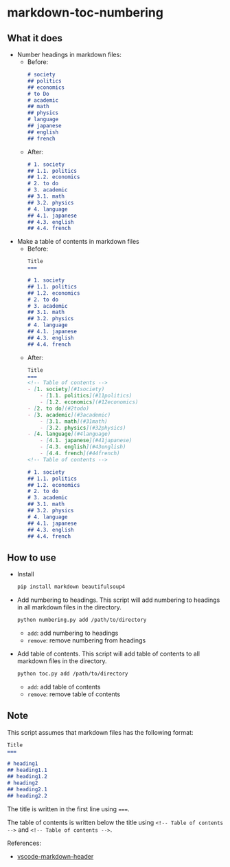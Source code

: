 # markdown-toc-numbering

## What it does
- Number headings in markdown files:
    - Before:
        ```markdown
        # society
        ## politics
        ## economics
        # to Do
        # academic
        ## math
        ## physics
        # language
        ## japanese
        ## english
        ## french
        ```
    - After:
        ```markdown
        # 1. society
        ## 1.1. politics
        ## 1.2. economics
        # 2. to do
        # 3. academic
        ## 3.1. math
        ## 3.2. physics
        # 4. language
        ## 4.1. japanese
        ## 4.3. english
        ## 4.4. french
        ```
- Make a table of contents in markdown files
    - Before:
        ```markdown
        Title
        ===

        # 1. society
        ## 1.1. politics
        ## 1.2. economics
        # 2. to do
        # 3. academic
        ## 3.1. math
        ## 3.2. physics
        # 4. language
        ## 4.1. japanese
        ## 4.3. english
        ## 4.4. french
        ```
    - After:
        ```markdown
        Title
        ===
        <!-- Table of contents -->
        - [1. society](#1society)
            - [1.1. politics](#11politics)
            - [1.2. economics](#12economics)
        - [2. to do](#2todo)
        - [3. academic](#3academic)
            - [3.1. math](#31math)
            - [3.2. physics](#32physics)
        - [4. language](#4language)
            - [4.1. japanese](#41japanese)
            - [4.3. english](#43english)
            - [4.4. french](#44french)
        <!-- Table of contents -->

        # 1. society
        ## 1.1. politics
        ## 1.2. economics
        # 2. to do
        # 3. academic
        ## 3.1. math
        ## 3.2. physics
        # 4. language
        ## 4.1. japanese
        ## 4.3. english
        ## 4.4. french
        ```

## How to use
- Install
    ```bash
    pip install markdown beautifulsoup4
    ```
- Add numbering to headings. This script will add numbering to headings in all markdown files in the directory.
    ```bash
    python numbering.py add /path/to/directory
    ```
    - `add`: add numbering to headings
    - `remove`: remove numbering from headings

- Add table of contents. This script will add table of contents to all markdown files in the directory.
    ```bash
    python toc.py add /path/to/directory
    ```
    - `add`: add table of contents
    - `remove`: remove table of contents

## Note
This script assumes that markdown files has the following format:
```markdown
Title
===

# heading1
## heading1.1
## heading1.2
# heading2
## heading2.1
## heading2.2
```

The title is written in the first line using `===`.

The table of contents is written below the title using `<!-- Table of contents -->` and `<!-- Table of contents -->`.

References:
- [vscode-markdown-header](https://github.com/panchaoxin/vscode-markdown-header/tree/master)